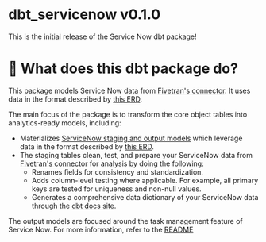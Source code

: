 # dbt_servicenow v0.1.0
This is the initial release of the Service Now dbt package!

# 📣 What does this dbt package do?
This package models Service Now data from [Fivetran's connector](https://fivetran.com/docs/applications/servicenow). It uses data in the format described by [this ERD](https://fivetran.com/docs/applications/servicenow#schemainformation).

The main focus of the package is to transform the core object tables into analytics-ready models, including:
<!--section="servicenow_model"-->
  - Materializes [ServiceNow staging and output models](https://fivetran.github.io/dbt_servicenow/#!/overview/servicenow_source/models/?g_v=1) which leverage data in the format described by [this ERD](https://fivetran.com/docs/applications/servicenow/#schemainformation). 
  - The staging tables clean, test, and prepare your ServiceNow data from [Fivetran's connector](https://fivetran.com/docs/applications/servicenow_source) for analysis by doing the following: 
    - Renames fields for consistency and standardization.
    - Adds column-level testing where applicable. For example, all primary keys are tested for uniqueness and non-null values.
    - Generates a comprehensive data dictionary of your ServiceNow data through the [dbt docs site](https://fivetran.github.io/dbt_servicenow/).

The output models are focused around the task management feature of Service Now. For more information, refer to the [README](./README.md) 